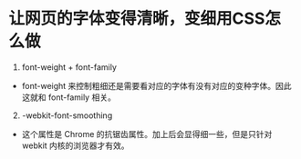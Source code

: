 # 让网页的字体变得清晰，变细用CSS怎么做

1. font-weight + font-family
  - font-weight 来控制粗细还是需要看对应的字体有没有对应的变种字体。因此这就和 font-family 相关。

2. -webkit-font-smoothing
  - 这个属性是 Chrome 的抗锯齿属性。加上后会显得细一些，但是只针对 webkit 内核的浏览器才有效。